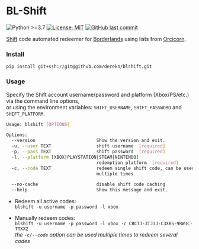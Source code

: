 # BL-Shift

![Python >=3.7](https://img.shields.io/badge/python->=3.7-blue.svg)
[![License: MIT](https://img.shields.io/badge/license-MIT-green.svg)](https://opensource.org/licenses/MIT)
[![GitHub last commit](https://img.shields.io/github/last-commit/derekn/blshift/master.svg)](https://github.com/derekn/blshift/commits/master)

[Shift](https://shift.gearboxsoftware.com/) code automated redeemer for [Borderlands](https://borderlands.com/) using lists from [Orcicorn](https://shift.orcicorn.com/).

### Install

`pip install git+ssh://git@github.com/derekn/blshift.git`

### Usage

Specify the Shift account username/password and platform (Xbox/PS/etc.) via the command line options,  
or using the environment variables: `SHIFT_USERNAME`, `SHIFT_PASSWORD` and `SHIFT_PLATFORM`.

```bash
Usage: blshift [OPTIONS]

Options:
  --version                       Show the version and exit.
  -u, --user TEXT                 shift username  [required]
  -p, --pass TEXT                 shift password  [required]
  -l, --platform [XBOX|PLAYSTATION|STEAM|NINTENDO]
                                  redemption platform  [required]
  -c, --code TEXT                 redeem single shift code, can be used
                                  multiple times

  --no-cache                      disable shift code caching
  --help                          Show this message and exit.
```

* Redeem all active codes:  
`blshift -u username -p password -l xbox`

* Manually redeem codes:  
`blshift -u username -p password -l xbox -c CBCTJ-3TJ3J-C3XBS-9RW3C-TTXX2`  
_the `-c/--code` option can be used multiple times to redeem several codes_
